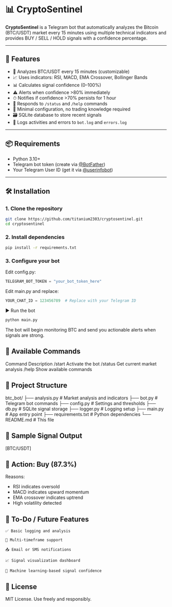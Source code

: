 # 📊 CryptoSentinel

**CryptoSentinel** is a Telegram bot that automatically analyzes the Bitcoin (BTC/USDT) market every 15 minutes using multiple technical indicators and provides BUY / SELL / HOLD signals with a confidence percentage.

---

## 🚀 Features

- 🔄 Analyzes BTC/USDT every 15 minutes (customizable)
- 📈 Uses indicators: RSI, MACD, EMA Crossover, Bollinger Bands
- 📊 Calculates signal confidence (0–100%)
- ⚠️ Alerts when confidence >80% immediately
- ⏱ Notifies if confidence >70% persists for 1 hour
- 💬 Responds to `/status` and `/help` commands
- 🧠 Minimal configuration, no trading knowledge required
- 🗃️ SQLite database to store recent signals
- 📝 Logs activities and errors to `bot.log` and `errors.log`

---

## 📦 Requirements

- Python 3.10+
- Telegram bot token (create via [@BotFather](https://t.me/BotFather))
- Your Telegram User ID (get it via [@userinfobot](https://t.me/userinfobot))

---

## 🛠 Installation

### 1. Clone the repository

```bash
git clone https://github.com/titanium2303/cryptosentinel.git
cd cryptosentinel
```

### 2. Install dependencies

```bash
pip install -r requirements.txt
```

### 3. Configure your bot

Edit config.py:

```python
TELEGRAM_BOT_TOKEN = "your_bot_token_here"
```

Edit main.py and replace:

```python
YOUR_CHAT_ID = 123456789  # Replace with your Telegram ID
```

▶️ Run the bot

```bash
python main.py
```

The bot will begin monitoring BTC and send you actionable alerts when signals are strong.

## 📡 Available Commands
Command	Description
/start	Activate the bot
/status	Get current market analysis
/help	Show available commands

## 📁 Project Structure

btc_bot/
├── analysis.py       # Market analysis and indicators
├── bot.py            # Telegram bot commands
├── config.py         # Settings and thresholds
├── db.py             # SQLite signal storage
├── logger.py         # Logging setup
├── main.py           # App entry point
├── requirements.txt  # Python dependencies
└── README.md         # This file

## 📒 Sample Signal Output

[BTC/USDT]
## 🚨 Action: Buy (87.3%)
Reasons:
- RSI indicates oversold
- MACD indicates upward momentum
- EMA crossover indicates uptrend
- High volatility detected

## 🧩 To-Do / Future Features

    ✅ Basic logging and analysis

    🔄 Multi-timeframe support

    📤 Email or SMS notifications

    📈 Signal visualization dashboard

    🧠 Machine learning-based signal confidence

## 📜 License

MIT License. Use freely and responsibly.
